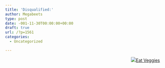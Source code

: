```yaml
---
title: 'Disqualified:'
author: Megabeets
type: post
date: -001-11-30T00:00:00+00:00
draft: true
url: /?p=1561
categories:
  - Uncategorized

---
```

<div class="nf-post-footer">
  <p style="text-align: right">
    <a href="https://www.megabeets.net/about.html#vegan"><img src="../uploads/megabeets_inline_logo.png" />Eat Veggies</a>
  </p>
</div>
